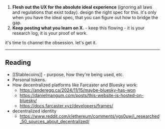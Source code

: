 1. **Flesh out the UX for the absolute ideal experience** (ignoring all laws and regulations that exist today). design the right spec for this. it's only when you have the ideal spec, that you can figure out how to bridge the gap.
2. **Keep posting what you learn on X.** - keep this flowing - it is your research log, it is your proof of work.

it's time to channel the obsession. let's get it.

---

## Reading
- [[Stablecoins]] - purpose, how they're being used, etc.
- Personal tokens.
- How decentralized platforms like Farcaster and Bluesky work:
	- https://anderegg.ca/2024/11/15/maybe-bluesky-has-won
	- https://danielmangum.com/posts/this-website-is-hosted-on-bluesky/
	- https://docs.farcaster.xyz/developers/frames/
- decentralized identity
	- https://www.reddit.com/r/ethereum/comments/ygs0uw/i_researched_50_sources_about_decentralized/

